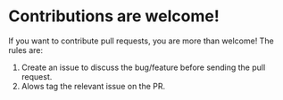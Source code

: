 # Contributions are welcome!

If you want to contribute pull requests, you are more than welcome!
The rules are:

1. Create an issue to discuss the bug/feature before sending the pull request.
1. Alows tag the relevant issue on the PR.
